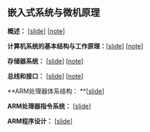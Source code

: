 ## 嵌入式系统与微机原理

**概述：** [[slide](./slide/微嵌_第1章.pdf_)] [[note](./note/2020-02-22-微机原理与嵌入式系统概论)]

**计算机系统的基本结构与工作原理：**[[slide](./slide/微嵌_第2章.pdf_)] [[note](./note/2020-02-27-计算机系统的基本结构与工作原理)]

**存储器系统：** [[slide](./slide/微嵌_第3章.pdf_)] [[note](./note/2020-03-17-存储器系统)]

**总线和接口：** [[slide](./slide/微嵌_第4章.pdf_)] [[note](./note/2020-04-11-总线和接口)]

**ARM处理器体系结构： **[[slide](./slide/微嵌_第5章.pdf_)]

**ARM处理器指令系统：** [[slide](./slide/微嵌_第6章.pdf_)]

**ARM程序设计：** [[slide](./slide/微嵌_第7章.pdf_)]